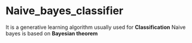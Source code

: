 # Naive_bayes_classifier
It is a generative learning algorithm usually used for <b>Classification</b>
Naive bayes is based on <b>Bayesian theorem</b>
